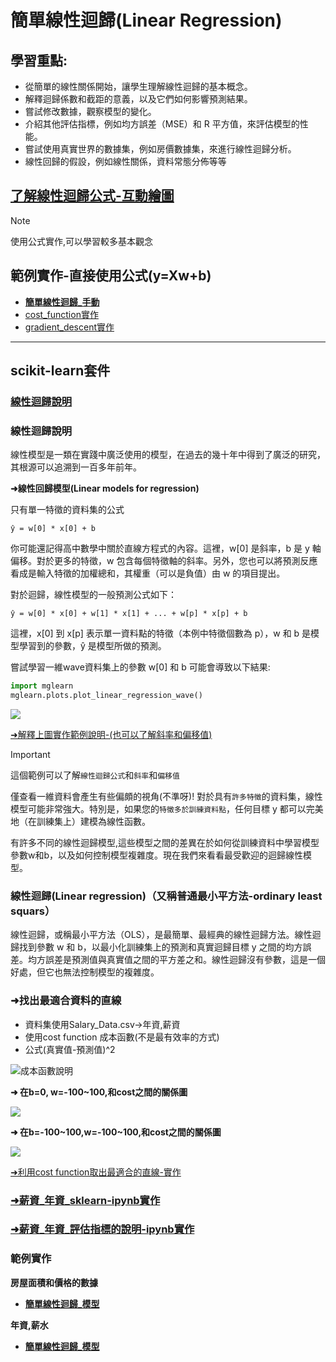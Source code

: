 # 簡單線性迴歸(Linear Regression)

## 學習重點:
- 從簡單的線性關係開始，讓學生理解線性迴歸的基本概念。
- 解釋迴歸係數和截距的意義，以及它們如何影響預測結果。
- 嘗試修改數據，觀察模型的變化。
- 介紹其他評估指標，例如均方誤差（MSE）和 R 平方值，來評估模型的性能。
- 嘗試使用真實世界的數據集，例如房價數據集，來進行線性迴歸分析。
- 線性回歸的假設，例如線性關係，資料常態分佈等等

## [了解線性迴歸公式-互動繪圖](./線性迴歸公式繪圖.ipynb)

> [!NOTE]
> 使用公式實作,可以學習較多基本觀念

## 範例實作-直接使用公式(y=Xw+b)
- [**簡單線性迴歸_手動**](./簡單線性迴歸_手動.md)
- [cost_function實作](./cost_function.ipynb)  
- [gradient_descent實作](./gradient_descent.ipynb)

---

## scikit-learn套件

### [線性迴歸說明](./mglearn說明.ipynb)
### 線性迴歸說明
線性模型是一類在實踐中廣泛使用的模型，在過去的幾十年中得到了廣泛的研究，其根源可以追溯到一百多年前年。

**➜線性回歸模型(Linear models for regression)**

只有單一特徵的資料集的公式

```
ŷ = w[0] * x[0] + b
```

你可能還記得高中數學中關於直線方程式的內容。這裡，w[0] 是斜率，b 是 y 軸偏移。對於更多的特徵，w 包含每個特徵軸的斜率。另外，您也可以將預測反應看成是輸入特徵的加權總和，其權重（可以是負值）由 w 的項目提出。

對於迴歸，線性模型的一般預測公式如下：

```
ŷ = w[0] * x[0] + w[1] * x[1] + ... + w[p] * x[p] + b
```

這裡，x[0] 到 x[p] 表示單一資料點的特徵（本例中特徵個數為 p），w 和 b 是模型學習到的參數，ŷ 是模型所做的預測。

嘗試學習一維wave資料集上的參數 w[0] 和 b 可能會導致以下結果:

```python
import mglearn
mglearn.plots.plot_linear_regression_wave()
```

![](./images/pic8.png)


[➜解釋上圖實作範例說明-(也可以了解斜率和偏移值)](./simple_linear_regression.ipynb)

> [!IMPORTANT]
> 這個範例可以了解`線性迴歸公式`和`斜率`和`偏移值`

僅查看一維資料會產生有些偏頗的視角(不準呀)! 對於具有`許多特徵`的資料集，線性模型可能非常強大。特別是，如果您的`特徵多於訓練資料點`，任何目標 y 都可以完美地（在訓練集上）建模為線性函數。

有許多不同的線性迴歸模型,這些模型之間的差異在於如何從訓練資料中學習模型參數w和b，以及如何控制模型複雜度。現在我們來看看最受歡迎的迴歸線性模型。


### 線性迴歸(Linear regression)（又稱普通最小平方法-ordinary least squars）

線性迴歸，或稱最小平方法（OLS），是最簡單、最經典的線性迴歸方法。線性迴歸找到參數 w 和 b，以最小化訓練集上的預測和真實迴歸目標 y 之間的均方誤差。均方誤差是預測值與真實值之間的平方差之和。線性迴歸沒有參數，這是一個好處，但它也無法控制模型的複雜度。

### ➜找出最適合資料的直線  
- 資料集使用Salary_Data.csv->年資,薪資
- 使用cost function 成本函數(不是最有效率的方式)
- 公式(真實值-預測值)^2

![成本函數說明](./images/pic2.png)

**➜ 在b=0, w=-100\~100,和cost之間的關係圖**

![](./images/pic3.png)

**➜ 在b=-100\~100,w=-100\~100,和cost之間的關係圖**

![](./images/pic4.png)

[➜利用cost function取出最適合的直線-實作](./cost_function.ipynb)

### [➜薪資_年資_sklearn-ipynb實作](./sklearn_薪資_年資.ipynb)

### [➜薪資_年資_評估指標的說明-ipynb實作](./model_evaluation_薪資_年資.ipynb)







### 範例實作
**房屋面積和價格的數據**

- [**簡單線性迴歸_模型**](./sklearn實作1.ipynb)

**年資,薪水**

- [**簡單線性迴歸_模型**](./sklearn實_薪資_年資.ipynb)
